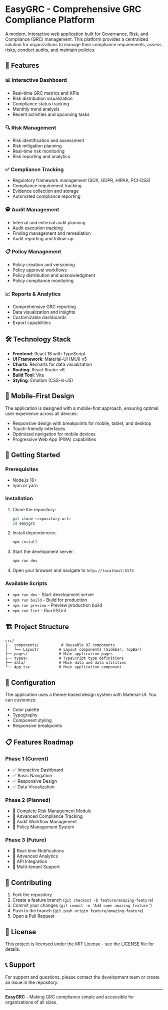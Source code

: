 # EasyGRC - Comprehensive GRC Compliance Platform

A modern, interactive web application built for Governance, Risk, and Compliance (GRC) management. This platform provides a centralized solution for organizations to manage their compliance requirements, assess risks, conduct audits, and maintain policies.

## 🚀 Features

### 📊 Interactive Dashboard
- Real-time GRC metrics and KPIs
- Risk distribution visualization
- Compliance status tracking
- Monthly trend analysis
- Recent activities and upcoming tasks

### 🔍 Risk Management
- Risk identification and assessment
- Risk mitigation planning
- Real-time risk monitoring
- Risk reporting and analytics

### ✅ Compliance Tracking
- Regulatory framework management (SOX, GDPR, HIPAA, PCI-DSS)
- Compliance requirement tracking
- Evidence collection and storage
- Automated compliance reporting

### 🕵️ Audit Management
- Internal and external audit planning
- Audit execution tracking
- Finding management and remediation
- Audit reporting and follow-up

### 📋 Policy Management
- Policy creation and versioning
- Policy approval workflows
- Policy distribution and acknowledgment
- Policy compliance monitoring

### 📈 Reports & Analytics
- Comprehensive GRC reporting
- Data visualization and insights
- Customizable dashboards
- Export capabilities

## 🛠️ Technology Stack

- **Frontend**: React 18 with TypeScript
- **UI Framework**: Material-UI (MUI) v5
- **Charts**: Recharts for data visualization
- **Routing**: React Router v6
- **Build Tool**: Vite
- **Styling**: Emotion (CSS-in-JS)

## 📱 Mobile-First Design

The application is designed with a mobile-first approach, ensuring optimal user experience across all devices:
- Responsive design with breakpoints for mobile, tablet, and desktop
- Touch-friendly interfaces
- Optimized navigation for mobile devices
- Progressive Web App (PWA) capabilities

## 🚦 Getting Started

### Prerequisites
- Node.js 16+ 
- npm or yarn

### Installation

1. Clone the repository:
   ```bash
   git clone <repository-url>
   cd easygrc
   ```

2. Install dependencies:
   ```bash
   npm install
   ```

3. Start the development server:
   ```bash
   npm run dev
   ```

4. Open your browser and navigate to `http://localhost:5173`

### Available Scripts

- `npm run dev` - Start development server
- `npm run build` - Build for production
- `npm run preview` - Preview production build
- `npm run lint` - Run ESLint

## 🏗️ Project Structure

```
src/
├── components/          # Reusable UI components
│   └── Layout/         # Layout components (Sidebar, TopBar)
├── pages/              # Main application pages
├── types/              # TypeScript type definitions
├── data/               # Mock data and data utilities
└── App.tsx             # Main application component
```

## 🔧 Configuration

The application uses a theme-based design system with Material-UI. You can customize:
- Color palette
- Typography
- Component styling
- Responsive breakpoints

## 📋 Features Roadmap

### Phase 1 (Current)
- ✅ Interactive Dashboard
- ✅ Basic Navigation
- ✅ Responsive Design
- ✅ Data Visualization

### Phase 2 (Planned)
- 🔄 Complete Risk Management Module
- 🔄 Advanced Compliance Tracking
- 🔄 Audit Workflow Management
- 🔄 Policy Management System

### Phase 3 (Future)
- 📅 Real-time Notifications
- 📅 Advanced Analytics
- 📅 API Integration
- 📅 Multi-tenant Support

## 🤝 Contributing

1. Fork the repository
2. Create a feature branch (`git checkout -b feature/amazing-feature`)
3. Commit your changes (`git commit -m 'Add some amazing feature'`)
4. Push to the branch (`git push origin feature/amazing-feature`)
5. Open a Pull Request

## 📄 License

This project is licensed under the MIT License - see the [LICENSE](LICENSE) file for details.

## 📞 Support

For support and questions, please contact the development team or create an issue in the repository.

---

**EasyGRC** - Making GRC compliance simple and accessible for organizations of all sizes.
